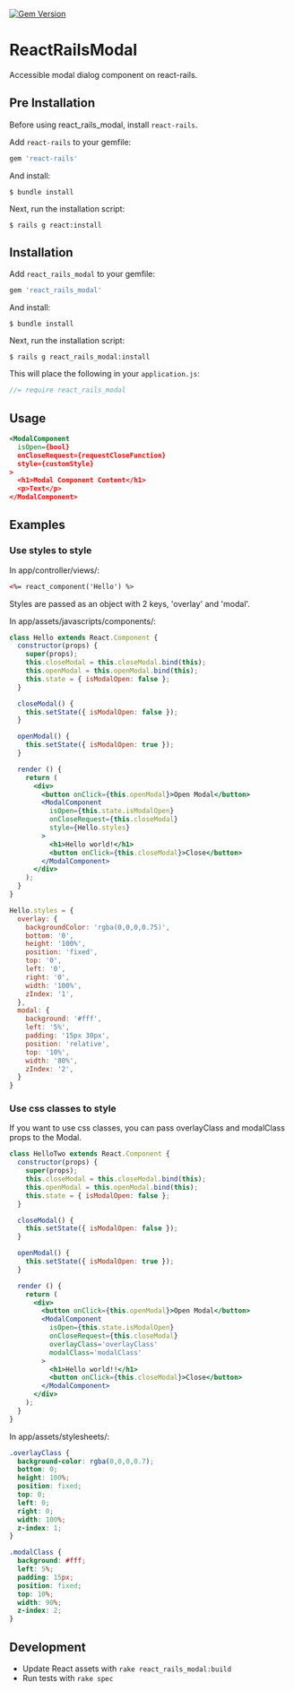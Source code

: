 [![Gem Version](https://badge.fury.io/rb/react_rails_modal.svg)](https://badge.fury.io/rb/react_rails_modal)

# ReactRailsModal

Accessible modal dialog component on react-rails.

## Pre Installation

Before using react_rails_modal, install `react-rails`.

Add `react-rails` to your gemfile:

```ruby
gem 'react-rails'
```

And install:

    $ bundle install

Next, run the installation script:

    $ rails g react:install

## Installation

Add `react_rails_modal` to your gemfile:

```ruby
gem 'react_rails_modal'
```

And install:

    $ bundle install

Next, run the installation script:

    $ rails g react_rails_modal:install

This will place the following in your `application.js`:

```js
//= require react_rails_modal
```

## Usage

```xml
<ModalComponent
  isOpen={bool}
  onCloseRequest={requestCloseFunction}
  style={customStyle}
>
  <h1>Modal Component Content</h1>
  <p>Text</p>
</ModalComponent>
```

## Examples
### Use styles to style

In app/controller/views/:

```html
<%= react_component('Hello') %>
```

Styles are passed as an object with 2 keys, 'overlay' and 'modal'.

In app/assets/javascripts/components/:

```jsx
class Hello extends React.Component {
  constructor(props) {
    super(props);
    this.closeModal = this.closeModal.bind(this);
    this.openModal = this.openModal.bind(this);
    this.state = { isModalOpen: false };
  }

  closeModal() {
    this.setState({ isModalOpen: false });
  }

  openModal() {
    this.setState({ isModalOpen: true });
  }

  render () {
    return (
      <div>
        <button onClick={this.openModal}>Open Modal</button>
        <ModalComponent
          isOpen={this.state.isModalOpen}
          onCloseRequest={this.closeModal}
          style={Hello.styles}
        >
          <h1>Hello world!</h1>
          <button onClick={this.closeModal}>Close</button>
        </ModalComponent>
      </div>
    );
  }
}

Hello.styles = {
  overlay: {
    backgroundColor: 'rgba(0,0,0,0.75)',
    bottom: '0',
    height: '100%',
    position: 'fixed',
    top: '0',
    left: '0',
    right: '0',
    width: '100%',
    zIndex: '1',
  },
  modal: {
    background: '#fff',
    left: '5%',
    padding: '15px 30px',
    position: 'relative',
    top: '10%',
    width: '80%',
    zIndex: '2',
  }
}
```

### Use css classes to style

If you want to use css classes, you can pass overlayClass and modalClass props to the Modal.

```jsx
class HelloTwo extends React.Component {
  constructor(props) {
    super(props);
    this.closeModal = this.closeModal.bind(this);
    this.openModal = this.openModal.bind(this);
    this.state = { isModalOpen: false };
  }

  closeModal() {
    this.setState({ isModalOpen: false });
  }

  openModal() {
    this.setState({ isModalOpen: true });
  }

  render () {
    return (
      <div>
        <button onClick={this.openModal}>Open Modal</button>
        <ModalComponent
          isOpen={this.state.isModalOpen}
          onCloseRequest={this.closeModal}
          overlayClass='overlayClass'
          modalClass='modalClass'
        >
          <h1>Hello world!!</h1>
          <button onClick={this.closeModal}>Close</button>
        </ModalComponent>
      </div>
    );
  }
}
```

In app/assets/stylesheets/:

```css
.overlayClass {
  background-color: rgba(0,0,0,0.7);
  bottom: 0;
  height: 100%;
  position: fixed;
  top: 0;
  left: 0;
  right: 0;
  width: 100%;
  z-index: 1;
}

.modalClass {
  background: #fff;
  left: 5%;
  padding: 15px;
  position: fixed;
  top: 10%;
  width: 90%;
  z-index: 2;
}
```

## Development
* Update React assets with `rake react_rails_modal:build`
* Run tests with `rake spec`
